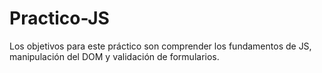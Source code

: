 # Practico-JS
Los objetivos para este práctico son comprender los fundamentos de JS, manipulación del DOM y validación de formularios.
